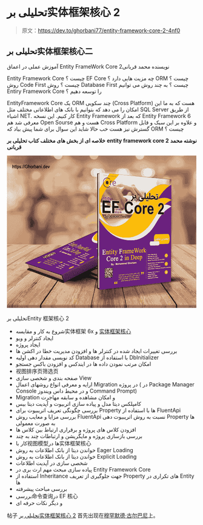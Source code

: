 # تحلیلی بر实体框架核心 2

> 原文：<https://dev.to/ghorbani77/entity-framework-core-2-4nf0>

## تحلیلی بر实体框架核心二

آموزش عملی در اعماق Entity FrameWork Core 2نویسنده محمد قربانی

Entity Framework Core چیست ؟ EF Core چه مزیت هایی دارد ؟ ORM چیست ؟ روش Code First چیست ؟ روش Database First چیست ؟ به چند روش می توانیم Entiry Framework Core را توسعه دهیم ؟

EntityFramework Core یک ORM چند سکویی (Cross Platform) هست که به ما این امکان را می دهد که بتوانیم با بانک های اطلاعاتی مختلف مثل SQL Server از طریق اشیاء NET. کار کنیم. این نسخه Entity Framework که بعد از Entity Framework 6 معرفی شد هم Open Sourse هست و هم Cross Platform و علاوه بر این سبک و قابل گسترش نیز هست خب حالا شاید این سوال برای شما پیش بیاد که ORM چیست ؟

**خلاصه ای از بخش های مختلف کتاب تحلیلی بر** **entity framework core 2** **نوشته محمد قربانی**

[![تحلیلی برEntity FrameWork Core 2](img/82b1d5da1ceac358c1e2bbd53ecc0a32.png)](https://res.cloudinary.com/practicaldev/image/fetch/s--VJpTKW1J--/c_limit%2Cf_auto%2Cfl_progressive%2Cq_auto%2Cw_880/https://ghorbani.dev/wp-content/uploads/2019/07/TAHLILI-BAR3.jpg)

تحلیلی برEntity 框架核心 2

*   شروع به کار و مقایسه实体框架 6x و [实体框架核心](https://en.wikipedia.org/wiki/Entity_Framework)
*   ایجاد کنترلر و ویو
*   ایجاد پروژه
*   بررسی تغییرات ایجاد شده در کنترلر ها و افزودن مدیریت خطا در اکشن ها
*   کد نویسی مقدار دهی اولیه Database با استفاده از DbInitializer
*   امکان مرتب نمودن داده ها در ایندکس و افزودن باکس جستجو
*   视图排序页筛选页
*   صفحه بندی و شخصی سازی View
*   ارایه و معرفی انواع روشهای اعمال Migration در پروژه ( در Package Manager Console و در محیط داس ویندوز Command Prompt)
*   Migration و امکان مشاهده و سابقه مهاجرت
*   کامپلکس دیتا مدل و پیاده سازی اتربیوت و آپدیت دیتا بیس
*   بررسی چگونگی تعریف اتریبیوت برای Property ها با استفاده از FluentApi
*   بررسی مزایا و معایب روش FluentApi نسبت به روش اتریبیوت دهی Property ها به صورت معمولی
*   افزودن کلاس های پروژه و برقراری ارتباط بین کلاس ها
*   بررسی بازسازی پروژه و مایگریشن و ارتباطات چند به چند
*   کار با视图模型ها در实体框架核心
*   خواندن دیتا از بانک اطلاعات به روش Eager Loading
*   خواندن دیتا از بانک اطلاعات به روش Explicit Loading
*   شخصی سازی در آپدیت اطلاعات
*   پیاده سازی مبحث مهم ارث بری در Entity Framework Core
*   استفاده از Inheritance جهت جلوگیری از تعریف Property های تکراری در Entity ها
*   بررسی مباحث پیشرفته
*   بررسی命令查询در EF 核心
*   و دیگر نکات حرفه ای

帖子 [تحلیلی بر实体框架核心 2](https://ghorbani.dev/%d8%aa%d8%ad%d9%84%db%8c%d9%84%db%8c-%d8%a8%d8%b1-entity-framework-core-2/) 首先出现在[穆罕默德·古尔巴尼](https://ghorbani.dev)上。